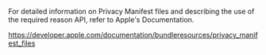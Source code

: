 For detailed information on Privacy Manifest files and describing the use of the required reason API, refer to Apple's Documentation.

https://developer.apple.com/documentation/bundleresources/privacy_manifest_files
